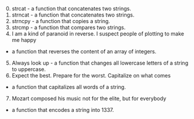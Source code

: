 0. strcat - a function that concatenates two strings.
1. strncat - a function that concatenates two strings.
2. strncpy - a function that copies a string.
3. strcmp - a function that compares two strings.
4. I am a kind of paranoid in reverse. I suspect people of plotting to make me happy
- a function that reverses the content of an array of integers.
5. Always look up - a function that changes all lowercase letters of a string to uppercase.
6. Expect the best. Prepare for the worst. Capitalize on what comes
- a function that capitalizes all words of a string.
7. Mozart composed his music not for the elite, but for everybody
- a function that encodes a string into 1337.
